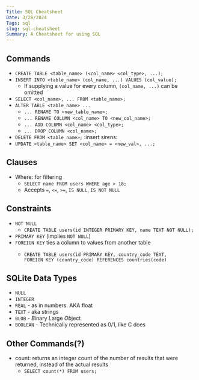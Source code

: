 ```yaml
---
Title: SQL Cheatsheet
Date: 3/28/2024
Tags: sql
slug: sql-cheatsheet
Summary: A Cheatsheet for using SQL
---
```


## Commands

- `CREATE TABLE <table_name> (<col_name> <col_type>, ...);`
- `INSERT INTO <table_name> (col_name, ...) VALUES (col_value);`
    - If supplying a value for every column, `(col_name, ...)` can be omitted
- `SELECT <col_name>, ... FROM <table_name>;`
- `ALTER TABLE <table_name> ...`
    - `... RENAME TO <new_table_name>;`
    - `... RENAME COLUMN <col_name> TO <new_col_name>;`
    - `... ADD COLUMN <col_name> <col_type>;`
    - `... DROP COLUMN <col_name>;`
- `DELETE FROM <table_name>;` :insert sirens:
- `UPDATE <table_name> SET <col_name> = <new_val>, ...;`
 
## Clauses

- Where: for filtering
    - `SELECT name FROM users WHERE age > 18;`
    - Accepts `=`, `<=`, `>=`, `IS NULL`, `IS NOT NULL`
 
## Constraints

- `NOT NULL`
    - `CREATE TABLE users(id INTEGER PRIMARY KEY, name TEXT NOT NULL);`
- `PRIMARY KEY` (implies `NOT NULL`)
- `FOREIGN KEY` ties a column to values from another table
    - ```
      CREATE TABLE users(id PRIMARY KEY, country_code TEXT,
      FOREIGN KEY (country_code) REFERENCES countries(code)
      ```
 
## SQLite Data Types

- `NULL`
- `INTEGER`
- `REAL` - as in numbers. AKA float
- `TEXT` - aka strings
- `BLOB` - *B*inary *L*arge *Ob*ject
- `BOOLEAN` - Technically represented as 0/1, like C does

## Other Commands(?)

- count: returns an integer count of the number of results that were returned, instead of the actual results
    - `SELECT count(*) FROM users;`
